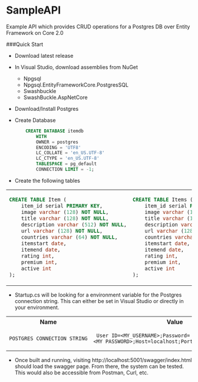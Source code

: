 # SampleAPI
Example API which provides CRUD operations for a Postgres DB over Entity Framework on Core 2.0

###Quick Start

* Download latest release
* In Visual Studio, download assemblies from NuGet
	* Npgsql
	* Npgsql.EntityFrameworkCore.PostgresSQL
	* Swashbuckle
	* SwashBuckle.AspNetCore
	
* Download/Install Postgres
* Create Database

	```SQL
		CREATE DATABASE itemdb
    		WITH 
    		OWNER = postgres
    		ENCODING = 'UTF8'
    		LC_COLLATE = 'en_US.UTF-8'
    		LC_CTYPE = 'en_US.UTF-8'
    		TABLESPACE = pg_default
    		CONNECTION LIMIT = -1;
	```
* Create the following tables
<table>
<tr>
<td>

```SQL
CREATE TABLE Item (
    item_id serial PRIMARY KEY,
    image varchar (128) NOT NULL,
    title varchar (128) NOT NULL,
	description varchar (512) NOT NULL,
	url varchar (128) NOT NULL,
	countries varchar (64) NOT NULL,
	itemstart date,
	itemend	date,
	rating int,
	premium int,
	active int
);
```
</td>
<td>

```SQL
CREATE TABLE Items (
    item_id serial PRIMARY KEY,
    image varchar (128) NOT NULL,
    title varchar (128) NOT NULL,
	description varchar (512) NOT NULL,
	url varchar (128) NOT NULL,
	countries varchar (64) NOT NULL,
	itemstart date,
	itemend	date,
	rating int,
	premium int,
	active int
);
```
</td>
</tr>
</table>

* Startup.cs will be looking for a environment variable for the Postgres connection string. This can either be set in Visual Studio or directly in your environment.
<table>
<th>Name</th><th>Value</th>
<tr>
<td>

```
POSTGRES_CONNECTION_STRING
```
</td>
<td>

```
 User ID=<MY_USERNAME>;Password=<MY_PASSWORD>;Host=localhost;Port=5432;Database=itemdb
```
</td>
</tr>
</table>

* Once built and running, visiting http://localhost:5001/swagger/index.html should load the swagger page. From there, the system can be tested. 
This would also be accessible from Postman, Curl, etc.


